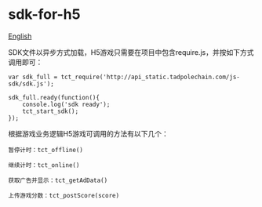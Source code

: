 # sdk-for-h5

[English](./README_EN.md "English Document")

SDK文件以异步方式加载，H5游戏只需要在项目中包含require.js，并按如下方式调用即可：


    var sdk_full = tct_require('http://api_static.tadpolechain.com/js-sdk/sdk.js');

    sdk_full.ready(function(){ 
        console.log('sdk ready');
        tct_start_sdk();
    });

根据游戏业务逻辑H5游戏可调用的方法有以下几个：


    暂停计时：tct_offline()

    继续计时：tct_online()
    
    获取广告并显示：tct_getAdData()

    上传游戏分数：tct_postScore(score)
